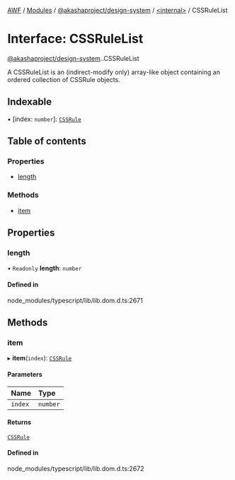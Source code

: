 [AWF](../README.md) / [Modules](../modules.md) / [@akashaproject/design-system](../modules/akashaproject_design_system.md) / [<internal\>](../modules/akashaproject_design_system._internal_.md) / CSSRuleList

# Interface: CSSRuleList

[@akashaproject/design-system](../modules/akashaproject_design_system.md).[<internal>](../modules/akashaproject_design_system._internal_.md).CSSRuleList

A CSSRuleList is an (indirect-modify only) array-like object containing an ordered collection of CSSRule objects.

## Indexable

▪ [index: `number`]: [`CSSRule`](../modules/akashaproject_design_system._internal_.md#cssrule)

## Table of contents

### Properties

- [length](akashaproject_design_system._internal_.CSSRuleList.md#length)

### Methods

- [item](akashaproject_design_system._internal_.CSSRuleList.md#item)

## Properties

### length

• `Readonly` **length**: `number`

#### Defined in

node_modules/typescript/lib/lib.dom.d.ts:2671

## Methods

### item

▸ **item**(`index`): [`CSSRule`](../modules/akashaproject_design_system._internal_.md#cssrule)

#### Parameters

| Name | Type |
| :------ | :------ |
| `index` | `number` |

#### Returns

[`CSSRule`](../modules/akashaproject_design_system._internal_.md#cssrule)

#### Defined in

node_modules/typescript/lib/lib.dom.d.ts:2672
